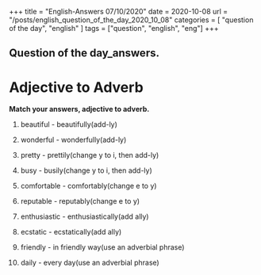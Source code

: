 +++
title = "English-Answers 07/10/2020"
date = 2020-10-08 
url = "/posts/english_question_of_the_day_2020_10_08"
categories = [ "question of the day", "english" ]
tags = ["question", "english", "eng"]
+++


## Question of the day_answers.
# Adjective to Adverb

**Match your answers, adjective to adverb.** 

1. beautiful - beautifully(add-ly)

2. wonderful - wonderfully(add-ly)

3. pretty - prettily(change y to i, then add-ly)

4. busy - busily(change y to i, then add-ly)

5. comfortable - comfortably(change e to y)

6. reputable - reputably(change e to y)

7. enthusiastic - enthusiastically(add ally)

8. ecstatic - ecstatically(add ally)

9. friendly - in friendly way(use an adverbial phrase)

10. daily - every day(use an adverbial phrase)














